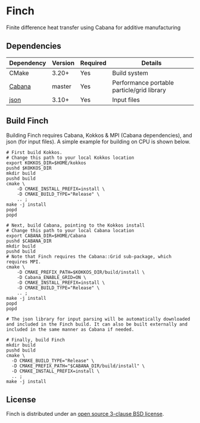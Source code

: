 # Finch

Finite difference heat transfer using Cabana for additive manufacturing

## Dependencies

|Dependency | Version  | Required | Details|
|---------- | -------  |--------  |------- |
|CMake      | 3.20+    | Yes      | Build system
|[Cabana](https://github.com/ECP-copa/Cabana) | master  | Yes | Performance portable particle/grid library
|[json](https://github.com/nlohmann/json)     | 3.10+   | Yes | Input files


## Build Finch
Building Finch requires Cabana, Kokkos & MPI (Cabana dependencies), and json (for input files). A simple example for building on CPU is shown below.

```
# First build Kokkos.
# Change this path to your local Kokkos location
export KOKKOS_DIR=$HOME/kokkos
pushd $KOKKOS_DIR
mkdir build
pushd build
cmake \
    -D CMAKE_INSTALL_PREFIX=install \
    -D CMAKE_BUILD_TYPE="Release" \
    .. ;
make -j install
popd
popd

# Next, build Cabana, pointing to the Kokkos install
# Change this path to your local Cabana location
export CABANA_DIR=$HOME/Cabana
pushd $CABANA_DIR
mkdir build
pushd build
# Note that Finch requires the Cabana::Grid sub-package, which requires MPI.
cmake \
    -D CMAKE_PREFIX_PATH=$KOKKOS_DIR/build/install \
    -D Cabana_ENABLE_GRID=ON \
    -D CMAKE_INSTALL_PREFIX=install \
    -D CMAKE_BUILD_TYPE="Release" \
    .. ;
make -j install
popd
popd

# The json library for input parsing will be automatically downloaded and included in the Finch build. It can also be built externally and included in the same manner as Cabana if needed.

# Finally, build Finch
mkdir build
pushd build
cmake \
  -D CMAKE_BUILD_TYPE="Release" \
  -D CMAKE_PREFIX_PATH="$CABANA_DIR/build/install" \
  -D CMAKE_INSTALL_PREFIX=install \
  .. ;
make -j install
```

## License

Finch is distributed under an [open source 3-clause BSD license](LICENSE).
